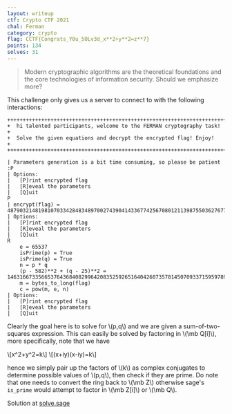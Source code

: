 ```yaml
---
layout: writeup
ctf: Crypto CTF 2021
chal: Ferman
category: crypto
flag: CCTF{Congrats_Y0u_5OLv3d_x**2+y**2=z**7}
points: 134
solves: 31
---
```


> Modern cryptographic algorithms are the theoretical foundations and the core technologies of information security. Should we emphasize more?

This challenge only gives us a server to connect to with the following interactions:

```
++++++++++++++++++++++++++++++++++++++++++++++++++++++++++++++++++++++++
+  hi talented participants, welcome to the FERMAN cryptography task!  +
+  Solve the given equations and decrypt the encrypted flag! Enjoy!    +
++++++++++++++++++++++++++++++++++++++++++++++++++++++++++++++++++++++++

| Parameters generation is a bit time consuming, so please be patient :P
| Options: 
|	[P]rint encrypted flag 
|	[R]eveal the parameters 
|	[Q]uit
P
| encrypt(flag) = 48790321481981070334284834897002743904143367742567080121139875503627677163558938442363151365001170923856543352995009198916999044114034490190573783771904020525587752191210344256704686085230514048180152780013748635642271859330908866389413727451104623973255339543797167920503564005931662152602543251766255090842659435974220819895436577204154690210899973842334999175452720629152039181296261452873185143203984819655252786655755387428741502392505402920556814585424516239256655975181009
| Options: 
|	[P]rint encrypted flag 
|	[R]eveal the parameters 
|	[Q]uit
R
	e = 65537
	isPrime(p) = True
	isPrime(q) = True
	n = p * q
	(p - 582)**2 + (q - 25)**2 = 14631667335665376436840829964208352592651640426073578145070933715959789971380009994599228441748977871671891122780871174585035107716073801876075537824911946177667748022294940252232874085867015283835699627140037360866815484198487657307973080528934669763321149163146222720745301051643570903526702386861550873974220860941488324946388489501970762170927237645397125403189863229303743865435714328534902839262771017996292025035300502112811380090440713136701311095838411721435477641677265625
	m = bytes_to_long(flag)
	c = pow(m, e, n)
| Options: 
|	[P]rint encrypted flag 
|	[R]eveal the parameters 
|	[Q]uit
```

Clearly the goal here is to solve for \\(p,q\\) and we are given a sum-of-two-squares expression. This can easily be solved by factoring in \\(\mb Q[i]\\), more specifically, note that we have

\\[x^2+y^2=k\\]
\\[(x+iy)(x-iy)=k\\]

hence we simply pair up the factors of \\(k\\) as complex conjugates to determine possible values of \\(p,q\\), then check if they are prime. Do note that one needs to convert the ring back to \\(\mb Z\\) otherwise sage's `is_prime` would attempt to factor in \\(\mb Z[i]\\) or \\(\mb Q\\).

Solution at [solve.sage](solve.sage)
